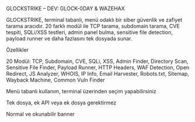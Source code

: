 GLOCKSTRIKE – DEV: GLOCK-0DAY & WAZEHAX

GLOCKSTRIKE, terminal tabanlı, menü odaklı bir siber güvenlik ve zafiyet tarama aracıdır.
20 farklı modül ile TCP tarama, subdomain tarama, CVE tespiti, SQLi/XSS testleri, admin panel bulma, sensitive file detection, payload runner ve daha fazlasını tek dosyada sunar.

Özellikler

20 Modül: TCP, Subdomain, CVE, SQLi, XSS, Admin Finder, Directory Scan, Sensitive File Finder, Payload Runner, HTTP Headers, WAF Detection, Open Redirect, JS Analyzer, WHOIS, IP Info, Email Harvester, Robots.txt, Sitemap, Wayback Machine, Common Vuln Finder

Menü tabanlı kullanım, terminal üzerinden seçim yapabilirsiniz

Tek dosya, ek API veya ek dosya gerektirmez

Normal ve okunabilir banner
